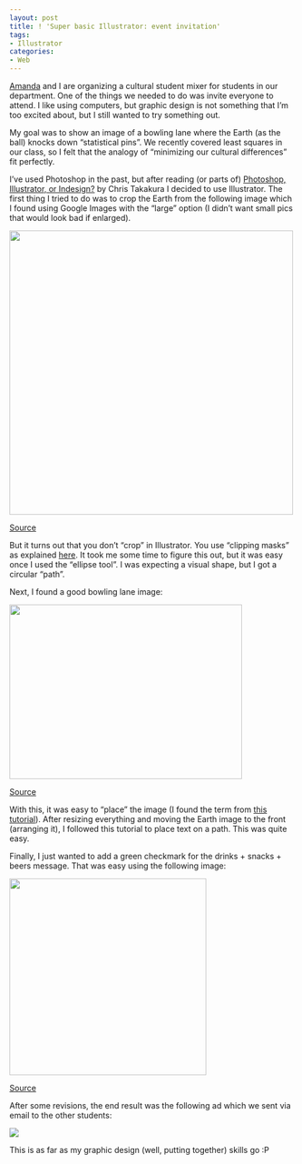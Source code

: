 ```yaml
---
layout: post
title: ! 'Super basic Illustrator: event invitation'
tags:
- Illustrator
categories:
- Web
---
```

<p><a href="http://www.biostat.jhsph.edu/people/student/mejia.shtml">Amanda</a> and I are organizing a cultural student mixer for students in our department. One of the things we needed to do was invite everyone to attend. I like using computers, but graphic design is not something that I&#8217;m too excited about, but I still wanted to try something out.</p>
<p>My goal was to show an image of a bowling lane where the Earth (as the ball) knocks down &#8220;statistical pins&#8221;. We recently covered least squares in our class, so I felt that the analogy of &#8220;minimizing our cultural differences&#8221; fit perfectly. </p>
<p>I&#8217;ve used Photoshop in the past, but after reading (or parts of) <a href="http://www.dreaminfinity.com/nocturne/2010/10/photoshop-illustrator-or-indesign/">Photoshop, Illustrator, or Indesign?</a> by Chris Takakura I decided to use Illustrator. The first thing I tried to do was to crop the Earth from the following image which I found using Google Images with the &#8220;large&#8221; option (I didn&#8217;t want small pics that would look bad if enlarged).</p>
<p><img height="500" src="http://eoimages.gsfc.nasa.gov/images/imagerecords/57000/57723/globe_west_2048.jpg" width="500"/></p>
<p><a href="http://eoimages.gsfc.nasa.gov/images/imagerecords/57000/57723/globe_west_2048.jpg">Source</a></p>
<p>But it turns out that you don&#8217;t &#8220;crop&#8221; in Illustrator. You use &#8220;clipping masks&#8221; as explained <a href="http://forums.adobe.com/thread/319423">here</a>. It took me some time to figure this out, but it was easy once I used the &#8220;ellipse tool&#8221;. I was expecting a visual shape, but I got a circular &#8220;path&#8221;.</p>
<p>Next, I found a good bowling lane image:</p>
<p><img height="307" src="http://hankmemoir.files.wordpress.com/2009/12/bowling-a-strike.jpg" width="410"/></p>
<p><a href="http://hankmemoir.files.wordpress.com/2009/12/bowling-a-strike.jpg">Source</a></p>
<p>With this, it was easy to &#8220;place&#8221; the image (I found the term from <a href="http://www.dreaminfinity.com/nocturne/tutorials/illustrator-tutorials/placing-images/">this tutorial</a>). After resizing everything and moving the Earth image to the front (arranging it), I followed this tutorial to place text on a path. This was quite easy. </p>
<p>Finally, I just wanted to add a green checkmark for the drinks + snacks + beers message. That was easy using the following image:</p>
<p><img height="346" src="http://usfchristine.files.wordpress.com/2011/04/checkmark.jpg" width="347"/></p>
<p><a href="http://usfchristine.files.wordpress.com/2011/04/checkmark.jpg">Source</a></p>
<p>After some revisions, the end result was the following ad which we sent via email to the other students:</p>
<p><img src="http://media.tumblr.com/tumblr_mbyi53wmXn1qfs0hy.png"/></p>
<p>This is as far as my graphic design (well, putting together) skills go :P</p>
